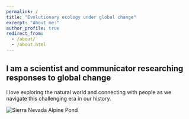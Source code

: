 ```yaml
---
permalink: /
title: "Evolutionary ecology under global change"
excerpt: "About me:"
author_profile: true
redirect_from: 
  - /about/
  - /about.html
---
```


## I am a scientist and communicator researching responses to global change

I love exploring the natural world and connecting with people as we navigate this challenging era in our history.

![Sierra Nevada Alpine Pond](C:/Users/prile/Documents/Website/eprileson.github.io/images/PXL_20220510_195253982.jpg "getting cold feet while exploring nature")
